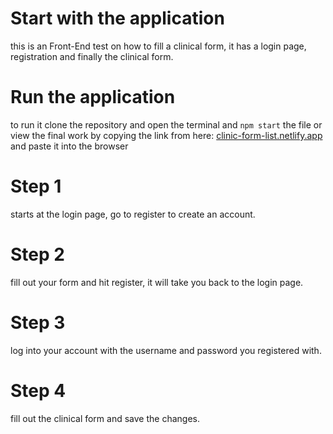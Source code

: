 # Start with the application

this is an Front-End test on how to fill a clinical form, it has a login page, registration and finally the
clinical form.

# Run the application
to run it clone the repository and open the terminal and `npm start` the file or view the final work by copying the link from here: [clinic-form-list.netlify.app](clinic-form-list.netlify.app) and paste it into the browser

# Step 1
starts at the login page, go to register to create an account.

# Step 2
fill out your form and hit register, it will take you back to the login page.

# Step 3
log into your account with the username and password you registered with.

# Step 4
fill out the clinical form and save the changes.

